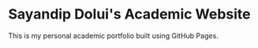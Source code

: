 # Sayandip Dolui's Academic Website

This is my personal academic portfolio built using GitHub Pages.
